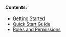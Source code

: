 #### Contents:

- [Getting Started](Getting-Started)
- [Quick Start Guide](Quick-Start-Guide)
- [Roles and Permissions](Roles-and-Permissions)
